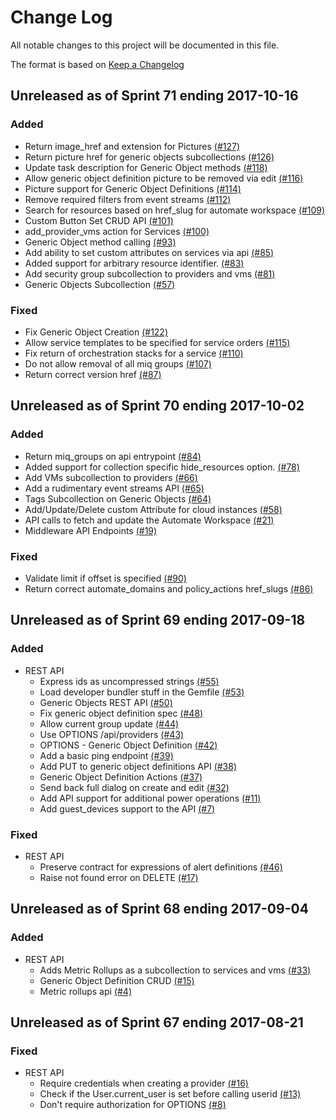 # Change Log

All notable changes to this project will be documented in this file.

The format is based on [Keep a Changelog](http://keepachangelog.com/en/1.0.0/)


## Unreleased as of Sprint 71 ending 2017-10-16

### Added
- Return image_href and extension for Pictures [(#127)](https://github.com/ManageIQ/manageiq-api/pull/127)
- Return picture href for generic objects subcollections [(#126)](https://github.com/ManageIQ/manageiq-api/pull/126)
- Update task description for Generic Object methods [(#118)](https://github.com/ManageIQ/manageiq-api/pull/118)
- Allow generic object definition picture to be removed via edit [(#116)](https://github.com/ManageIQ/manageiq-api/pull/116)
- Picture support for Generic Object Definitions [(#114)](https://github.com/ManageIQ/manageiq-api/pull/114)
- Remove required filters from event streams [(#112)](https://github.com/ManageIQ/manageiq-api/pull/112)
- Search for resources based on href_slug  for automate workspace [(#109)](https://github.com/ManageIQ/manageiq-api/pull/109)
- Custom Button Set CRUD API [(#101)](https://github.com/ManageIQ/manageiq-api/pull/101)
- add_provider_vms action for Services [(#100)](https://github.com/ManageIQ/manageiq-api/pull/100)
- Generic Object method calling  [(#93)](https://github.com/ManageIQ/manageiq-api/pull/93)
- Add ability to set custom attributes on services via api [(#85)](https://github.com/ManageIQ/manageiq-api/pull/85)
- Added support for arbitrary resource identifier. [(#83)](https://github.com/ManageIQ/manageiq-api/pull/83)
- Add security group subcollection to providers and vms [(#81)](https://github.com/ManageIQ/manageiq-api/pull/81)
- Generic Objects Subcollection [(#57)](https://github.com/ManageIQ/manageiq-api/pull/57)

### Fixed
- Fix Generic Object Creation [(#122)](https://github.com/ManageIQ/manageiq-api/pull/122)
- Allow service templates to be specified for service orders [(#115)](https://github.com/ManageIQ/manageiq-api/pull/115)
- Fix return of orchestration stacks for a service [(#110)](https://github.com/ManageIQ/manageiq-api/pull/110)
- Do not allow removal of all miq groups  [(#107)](https://github.com/ManageIQ/manageiq-api/pull/107)
- Return correct version href  [(#87)](https://github.com/ManageIQ/manageiq-api/pull/87)

## Unreleased as of Sprint 70 ending 2017-10-02

### Added
- Return miq_groups on api entrypoint  [(#84)](https://github.com/ManageIQ/manageiq-api/pull/84)
- Added support for collection specific hide_resources option. [(#78)](https://github.com/ManageIQ/manageiq-api/pull/78)
- Add VMs subcollection to providers [(#66)](https://github.com/ManageIQ/manageiq-api/pull/66)
- Add a rudimentary event streams API [(#65)](https://github.com/ManageIQ/manageiq-api/pull/65)
- Tags Subcollection on Generic Objects [(#64)](https://github.com/ManageIQ/manageiq-api/pull/64)
- Add/Update/Delete custom Attribute for cloud instances [(#58)](https://github.com/ManageIQ/manageiq-api/pull/58)
- API calls to fetch and update the Automate Workspace [(#21)](https://github.com/ManageIQ/manageiq-api/pull/21)
- Middleware API Endpoints [(#19)](https://github.com/ManageIQ/manageiq-api/pull/19)

### Fixed
- Validate limit if offset is specified [(#90)](https://github.com/ManageIQ/manageiq-api/pull/90)
- Return correct automate_domains and policy_actions href_slugs [(#86)](https://github.com/ManageIQ/manageiq-api/pull/86)

## Unreleased as of Sprint 69 ending 2017-09-18

### Added
- REST API
  - Express ids as uncompressed strings [(#55)](https://github.com/ManageIQ/manageiq-api/pull/55)
  - Load developer bundler stuff in the Gemfile [(#53)](https://github.com/ManageIQ/manageiq-api/pull/53)
  - Generic Objects REST API [(#50)](https://github.com/ManageIQ/manageiq-api/pull/50)
  - Fix generic object definition spec [(#48)](https://github.com/ManageIQ/manageiq-api/pull/48)
  - Allow current group update  [(#44)](https://github.com/ManageIQ/manageiq-api/pull/44)
  - Use OPTIONS /api/providers [(#43)](https://github.com/ManageIQ/manageiq-api/pull/43)
  - OPTIONS - Generic Object Definition [(#42)](https://github.com/ManageIQ/manageiq-api/pull/42)
  - Add a basic ping endpoint [(#39)](https://github.com/ManageIQ/manageiq-api/pull/39)
  - Add PUT to generic object definitions API [(#38)](https://github.com/ManageIQ/manageiq-api/pull/38)
  - Generic Object Definition Actions [(#37)](https://github.com/ManageIQ/manageiq-api/pull/37)
  - Send back full dialog on create and edit [(#32)](https://github.com/ManageIQ/manageiq-api/pull/32)
  - Add API support for additional power operations [(#11)](https://github.com/ManageIQ/manageiq-api/pull/11)
  - Add guest_devices support to the API [(#7)](https://github.com/ManageIQ/manageiq-api/pull/7)

### Fixed
- REST API
  - Preserve contract for expressions of alert definitions [(#46)](https://github.com/ManageIQ/manageiq-api/pull/46)
  - Raise not found error on DELETE [(#17)](https://github.com/ManageIQ/manageiq-api/pull/17)

## Unreleased as of Sprint 68 ending 2017-09-04

### Added
- REST API
  - Adds Metric Rollups as a subcollection to services and vms [(#33)](https://github.com/ManageIQ/manageiq-api/pull/33)
  - Generic Object Definition CRUD [(#15)](https://github.com/ManageIQ/manageiq-api/pull/15)
  - Metric rollups api [(#4)](https://github.com/ManageIQ/manageiq-api/pull/4)

## Unreleased as of Sprint 67 ending 2017-08-21

### Fixed
- REST API
  - Require credentials when creating a provider [(#16)](https://github.com/ManageIQ/manageiq-api/pull/16)
  - Check if the User.current_user is set before calling userid [(#13)](https://github.com/ManageIQ/manageiq-api/pull/13)
  - Don't require authorization for OPTIONS [(#8)](https://github.com/ManageIQ/manageiq-api/pull/8)
